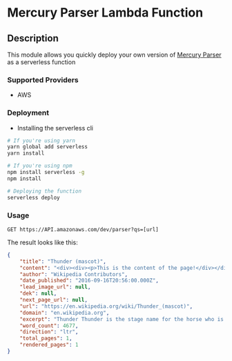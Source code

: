 # Mercury Parser Lambda Function

## Description

This module allows you quickly deploy your own version of
[Mercury Parser](https://github.com/postlight/mercury-parser)
as a serverless function

### Supported Providers

- AWS

### Deployment

- Installing the serverless cli

```bash
# If you're using yarn
yarn global add serverless
yarn install

# If you're using npm
npm install serverless -g
npm install

# Deploying the function
serverless deploy
```


### Usage

`GET https://API.amazonaws.com/dev/parser?qs=[url]`

The result looks like this:

```json
{
	"title": "Thunder (mascot)",
	"content": "<div><div><p>This is the content of the page!</div></div>",
	"author": "Wikipedia Contributors",
	"date_published": "2016-09-16T20:56:00.000Z",
	"lead_image_url": null,
	"dek": null,
	"next_page_url": null,
	"url": "https://en.wikipedia.org/wiki/Thunder_(mascot)",
	"domain": "en.wikipedia.org",
	"excerpt": "Thunder Thunder is the stage name for the horse who is the official live animal mascot for the Denver Broncos",
	"word_count": 4677,
	"direction": "ltr",
	"total_pages": 1,
	"rendered_pages": 1
}
```
